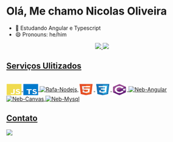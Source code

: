 # Olá, Me chamo Nicolas Oliveira
- 🌱 Estudando Angular e Typescript
- 😄 Pronouns: he/him 

<div align="center">
  <a href="https://github.com/Nebularsty">
  <img height="180em" src="https://github-readme-stats.vercel.app/api?username=nebularsty&show_icons=true&theme=dracula&include_all_commits=true&count_private=true"/>
  <img height="180em" src="https://github-readme-stats.vercel.app/api/top-langs/?username=nebularsty&layout=compact&langs_count=7&theme=dracula"/>
</div>
  
 ## Serviços Ulitizados 
 <div style="display: inline_block"><br>
  <img align="center" alt="Rafa-Js" height="30" width="40" src="https://raw.githubusercontent.com/devicons/devicon/master/icons/javascript/javascript-plain.svg">
  <img align="center" alt="Rafa-Ts" height="30" width="40" src="https://raw.githubusercontent.com/devicons/devicon/master/icons/typescript/typescript-plain.svg">
  <img align="center" alt="Rafa-Nodejs" height="30" width="40" src="https://cdn.jsdelivr.net/gh/devicons/devicon/icons/nodejs/nodejs-original.svg" />
  <img align="center" alt="Rafa-HTML" height="30" width="40" src="https://raw.githubusercontent.com/devicons/devicon/master/icons/html5/html5-original.svg">
  <img align="center" alt="Rafa-CSS" height="30" width="40" src="https://raw.githubusercontent.com/devicons/devicon/master/icons/css3/css3-original.svg">
  <img align="center" alt="Neb-Csharp" height="30" width="40" src="https://raw.githubusercontent.com/devicons/devicon/master/icons/csharp/csharp-original.svg">
  <img align="center" alt="Neb-Angular" height="30" width="40" src="https://cdn.jsdelivr.net/gh/devicons/devicon/icons/angularjs/angularjs-plain.svg" />
  <img align="center" alt="Neb-Canvas" height="30" width="40" src="https://cdn.jsdelivr.net/gh/devicons/devicon/icons/canva/canva-original.svg" />
   <img align="center" alt="Neb-Mysql" height="30" width="40" src="https://cdn.jsdelivr.net/gh/devicons/devicon/icons/mysql/mysql-original.svg" />
<!--   <img align="right" alt="Rafa-pic" height="150" style="border-radius:50px;" src="https://media.discordapp.net/attachments/639956127056134178/890373478988013628/Publicacoes_Instagram_1_1.png?width=676&height=676"> -->
</div>
  
 ## Contato
  <div>
  <a href = "nicolasoliveira9635@gmail.com">
  <img src="https://img.shields.io/badge/Gmail-D14836?style=for-the-badge&logo=gmail&logoColor=white" target="_blank"></a>
<!--   <a href = "">
  <img src="https://img.shields.io/badge/LinkedIn-0077B5?style=for-the-badge&logo=linkedin&logoColor=white" target="_blank"></a> -->
<!--   <a href = "">
  <img src="https://img.shields.io/badge/📄%20Resume-24292e?style=for-the-badge&labelColor=24292e" target="_blank"></a> -->
  </div>
    

